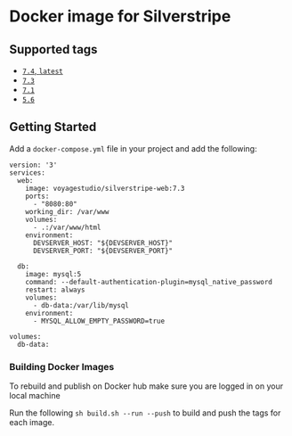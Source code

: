 # Docker image for Silverstripe

## Supported tags

* [`7.4`, `latest`](/7.4/Dockerfile)
* [`7.3`](/7.3/Dockerfile)
* [`7.1`](/7.1/Dockerfile)
* [`5.6`](/5.6/Dockerfile)

## Getting Started

Add a `docker-compose.yml` file in your project and add the following:

```
version: '3'
services:
  web:
    image: voyagestudio/silverstripe-web:7.3
    ports:
      - "8080:80"
    working_dir: /var/www
    volumes:
      - .:/var/www/html
    environment:
      DEVSERVER_HOST: "${DEVSERVER_HOST}"
      DEVSERVER_PORT: "${DEVSERVER_PORT}"

  db:
    image: mysql:5
    command: --default-authentication-plugin=mysql_native_password
    restart: always
    volumes:
      - db-data:/var/lib/mysql
    environment:
      - MYSQL_ALLOW_EMPTY_PASSWORD=true

volumes:
  db-data:

```

### Building Docker Images

To rebuild and publish on Docker hub make sure you are logged in on your local machine

Run the following `sh build.sh --run --push` to build and push the tags for each image.